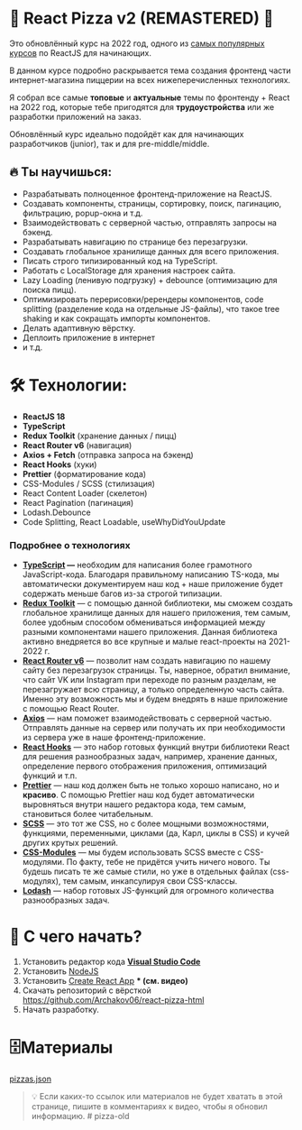 # 🍕 React Pizza v2 (REMASTERED) 🍕

Это обновлённый курс на 2022 год, одного из [самых популярных курсов](https://www.youtube.com/watch?v=bziVFvq8cLQ&list=PL0FGkDGJQjJFMRmP7wZ771m1Nx-m2_qXq) по ReactJS для начинающих.

В данном курсе подробно раскрывается тема создания фронтенд части интернет-магазина пиццерии на всех нижеперечисленных технологиях.

Я собрал все самые **топовые** и **актуальные** темы по фронтенду + React на 2022 год, которые тебе пригодятся для **трудоустройства** или же разработки приложений на заказ.

Обновлённый курс идеально подойдёт как для начинающих разработчиков (junior), так и для pre-middle/middle.

## 🔥 Ты научишься:

- Разрабатывать полноценное фронтенд-приложение на ReactJS.
- Создавать компоненты, страницы, сортировку, поиск, пагинацию, фильтрацию, popup-окна и т.д.
- Взаимодействовать с серверной частью, отправлять запросы на бэкенд.
- Разрабатывать навигацию по странице без перезагрузки.
- Создавать глобальное хранилище данных для всего приложения.
- Писать строго типизированный код на TypeScript.
- Работать с LocalStorage для хранения настроек сайта.
- Lazy Loading (ленивую подгрузку) + debounce (оптимизацию для поиска пицц).
- Оптимизировать перерисовки/ререндеры компонентов, code splitting (разделение кода на отдельные JS-файлы), что такое tree shaking и как сокращать импорты компонентов.
- Делать адаптивную вёрстку.
- Деплоить приложение в интернет
- и т.д.

# 🛠 Технологии:

- **ReactJS 18**
- **TypeScript**
- **Redux Toolkit** (хранение данных / пицц)
- **React Router v6** (навигация)
- **Axios + Fetch** (отправка запроса на бэкенд)
- **React Hooks** (хуки)
- **Prettier** (форматирование кода)
- CSS-Modules / SCSS (стилизация)
- React Content Loader (скелетон)
- React Pagination (пагинация)
- Lodash.Debounce
- Code Splitting, React Loadable, useWhyDidYouUpdate

### Подробнее о технологиях

- **[TypeScript](https://www.typescriptlang.org/) —** необходим для написания более грамотного JavaScript-кода. Благодаря правильному написанию TS-кода, мы автоматически документируем наш код + наше приложение будет содержать меньше багов из-за строгой типизации.
- **[Redux Toolkit](https://redux-toolkit.js.org/)** — с помощью данной библиотеки, мы сможем создать глобальное хранилище данных для нашего приложения, тем самым, более удобным способом обмениваться информацией между разными компонентами нашего приложения. Данная библиотека активно внедряется во все крупные и малые react-проекты на 2021-2022 г.
- **[React Router v6](https://reactrouter.com/docs/en/v6/getting-started/overview)** — позволит нам создать навигацию по нашему сайту без перезагрузок страницы. Ты, наверное, обратил внимание, что сайт VK или Instagram при переходе по разным разделам, не перезагружает всю страницу, а только определенную часть сайта. Именно эту возможность мы и будем внедрять в наше приложение с помощью React Router.
- **[Axios](https://github.com/axios/axios)** — нам поможет взаимодействовать с серверной частью. Отправлять данные на сервер или получать их при необходимости из сервера уже в наше фронтенд-приложение.
- **[React Hooks](https://ru.reactjs.org/docs/hooks-intro.html)** — это набор готовых функций внутри библиотеки React для решения разнообразных задач, например, хранение данных, определение первого отображения приложения, оптимизаций функций и т.п.
- **[Prettier](https://prettier.io/)** — наш код должен быть не только хорошо написано, но и **красиво**. С помощью Prettier наш код будет автоматически выровняться внутри нашего редактора кода, тем самым, становиться более читабельным.
- **[SCSS](https://sass-scss.ru/)** — это тот же CSS, но с более мощными возможностями, функциями, переменными, циклами (да, Карл, циклы в CSS) и кучей других крутых решений.
- **[CSS-Modules](https://github.com/css-modules/css-modules)** — мы будем использовать SCSS вместе с CSS-модулями. По факту, тебе не придётся учить ничего нового. Ты будешь писать те же самые стили, но уже в отдельных файлах (css-модулях), тем самым, инкапсулируя свои CSS-классы.
- **[Lodash](https://lodash.com/docs)** — набор готовых JS-функций для огромного количества разнообразных задач.

# 👀 С чего начать?

1. Установить редактор кода **[Visual Studio Code](https://code.visualstudio.com/)**
2. Установить [NodeJS](https://nodejs.org/en/)
3. Установить [Create React App](https://create-react-app.dev/) **\* (см. видео)**
4. Скачать репозиторий с вёрсткой https://github.com/Archakov06/react-pizza-html
5. Начать разработку.

# 🗄Материалы

[pizzas.json](https://gist.github.com/Archakov06/0421a3edb0ec6f4fc907a6fed3eb5433)

> 💡 Если каких-то ссылок или материалов не будет хватать в этой странице, пишите в комментариях к видео, чтобы я обновил информацию.
#   p i z z a - o l d  
 